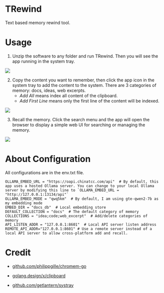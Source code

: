 # TRewind

Text based memory rewind tool.

# Usage

1. Unzip the software to any folder and run TRewind. Then you will see the app running in the system tray.

![](https://ipfs.ee/ipfs/QmSCVxRgcFhmE5JVkdL2eF88Uc84kxz3MrNYe6u4ux2g7M/gIgcr.png)

2. Copy the content you want to remember, then click the app icon in the system tray to add the content to the system. There are 3 categories of memory: docs, ideas, web excerpts. 
    - *Add All* means index all content of the clipboard.
    - *Add First Line* means only the first line of the content will be indexed.

![](https://ipfs.ee/ipfs/QmdHZE9a7ZdcjdBg5LQorjdZfz38ytAEqoRcgVhXdaNtDF/2AH8a.png)

3. Recall the memory. Click the search menu and the app will open the browser to display a simple web UI for searching or managing the memory.

![](https://ipfs.ee/ipfs/QmTn1JeZeTPrgywS2Qejkp1WYpZ3BJwpefREBSSeCRCfgh/FSSc4.png)


# About Configuration

All configurations are in the env.txt file.

```
OLLAMA_EMBED_URL = "https://oapi.chinatcc.com/api"  # By default, this app uses a hosted Ollama server. You can change to your local Ollama server by modifying this line to `OLLAMA_EMBED_URL = "http://127.0.0.1:13134/api"`
OLLAMA_EMBED_MODE = "qwq5km"  # By default, I am using gte-qwen2-7b as my embedding mode
EMBED_DIR = "docs_db"  # Local embedding store
DEFAULT_COLLECTION = "docs"  # The default category of memory
COLLECTIONS = "idea;code;web_excerpt"  # Add/delete categories of memory
API_LISTEN_ADDR = "127.0.0.1:8601"  # Local API server listen address
REMOTE_API_ADDR="127.0.0.1:8601" # Use a remote server instead of a local API server to allow cross-platform add and recall.
```

# Credit

- [github.com/philippgille/chromem-go](https://github.com/philippgille/chromem-go)

- [golang.design/x/clipboard](https://github.com/golang-design/clipboard)

- [github.com/getlantern/systray](https://github.com/getlantern/systray)
